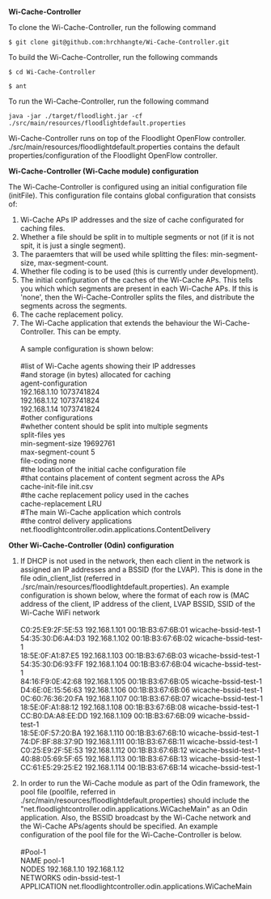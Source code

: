 **Wi-Cache-Controller**

To clone the Wi-Cache-Controller, run the following command <br />

```
$ git clone git@github.com:hrchhangte/Wi-Cache-Controller.git
```
To build the Wi-Cache-Controller, run the following commands <br />

```
$ cd Wi-Cache-Controller
```
```
$ ant
```

To run the Wi-Cache-Controller, run the following command <br />
```
java -jar ./target/floodlight.jar -cf ./src/main/resources/floodlightdefault.properties
```

Wi-Cache-Controller runs on top of the Floodlight OpenFlow controller.
./src/main/resources/floodlightdefault.properties contains the default properties/configuration of the Floodlight OpenFlow controller.

**Wi-Cache-Controller (Wi-Cache module) configuration**

The Wi-Cache-Controller is configured using an initial configuration file (initFile). This configuration file contains global configuration that consists of: <br />
1. Wi-Cache APs IP addresses and the size of cache configurated for caching files. <br />
2. Whether a file should be split in to multiple segments or not (if it is not spit, it is just a single segment). <br />
3. The paraemters that will be used while splitting the files: min-segment-size, max-segment-count. <br />
4. Whether file coding is to be used (this is currently under development). <br />
5. The initial configuration of the caches of the Wi-Cache APs. This tells you which which segments are present in each Wi-Cache APs. If this is 'none', then the Wi-Cache-Controller splits the files, and distribute the segments across the segments. <br />
6. The cache replacement policy. <br />
7. The Wi-Cache application that extends the behaviour the Wi-Cache-Controller. This can be empty. <br /> <br />
A sample configuration is shown below: <br /> <br />
#list of Wi-Cache agents showing their IP addresses <br />
#and storage (in bytes) allocated for caching <br />
agent-configuration <br />
192.168.1.10	1073741824 <br />
192.168.1.12	1073741824 <br />
192.168.1.14	1073741824 <br />
#other configurations <br />
#whether content should be split into multiple segments <br />
split-files	    yes <br /> 
min-segment-size	19692761 <br />
max-segment-count	5 <br />
file-coding		    none <br />
#the location of the initial cache configuration file <br />
#that contains placement of content segment across the APs <br />
cache-init-file     init.csv <br />
#the cache replacement policy used in the caches <br />
cache-replacement   LRU <br />
#The main Wi-Cache application which controls  <br />
#the control delivery applications <br />
net.floodlightcontroller.odin.applications.ContentDelivery <br />

**Other Wi-Cache-Controller (Odin) configuration**

1. If DHCP is not used in the network, then each client in the network is assigned an IP addresses and a BSSID (for the LVAP). This is done in the file odin_client_list (referred in ./src/main/resources/floodlightdefault.properties). An example configuration is shown below, where the format of each row is (MAC address of the client, IP address of the client, LVAP BSSID, SSID of the Wi-Cache WiFi network <br /> <br />
C0:25:E9:2F:5E:53 192.168.1.101 00:1B:B3:67:6B:01 wicache-bssid-test-1 <br />
54:35:30:D6:A4:D3 192.168.1.102 00:1B:B3:67:6B:02 wicache-bssid-test-1 <br />
18:5E:0F:A1:87:E5 192.168.1.103 00:1B:B3:67:6B:03 wicache-bssid-test-1 <br />
54:35:30:D6:93:FF 192.168.1.104 00:1B:B3:67:6B:04 wicache-bssid-test-1 <br />
84:16:F9:0E:42:68 192.168.1.105 00:1B:B3:67:6B:05 wicache-bssid-test-1 <br />
D4:6E:0E:15:56:63 192.168.1.106 00:1B:B3:67:6B:06 wicache-bssid-test-1 <br />
0C:60:76:36:20:FA 192.168.1.107 00:1B:B3:67:6B:07 wicache-bssid-test-1 <br />
18:5E:0F:A1:88:12 192.168.1.108 00:1B:B3:67:6B:08 wicache-bssid-test-1 <br />
CC:B0:DA:A8:EE:DD 192.168.1.109 00:1B:B3:67:6B:09 wicache-bssid-test-1 <br />
18:5E:0F:57:20:BA 192.168.1.110 00:1B:B3:67:6B:10 wicache-bssid-test-1 <br />
74:DF:BF:88:37:9D 192.168.1.111 00:1B:B3:67:6B:11 wicache-bssid-test-1 <br />
C0:25:E9:2F:5E:53 192.168.1.112 00:1B:B3:67:6B:12 wicache-bssid-test-1 <br />
40:88:05:69:5F:65 192.168.1.113 00:1B:B3:67:6B:13 wicache-bssid-test-1 <br />
CC:61:E5:29:25:E2 192.168.1.114 00:1B:B3:67:6B:14 wicache-bssid-test-1 <br />

2. In order to run the Wi-Cache module as part of the Odin framework, the pool file (poolfile, referred in ./src/main/resources/floodlightdefault.properties) should include the "net.floodlightcontroller.odin.applications.WiCacheMain" as an Odin application. Also, the BSSID broadcast by the Wi-Cache network and the Wi-Cache APs/agents should be specified. An example configuration of the pool file for the Wi-Cache-Controller is below. <br /> <br />
#Pool-1 <br />
NAME pool-1 <br />
NODES 192.168.1.10 192.168.1.12 <br />
NETWORKS odin-bssid-test-1 <br />
APPLICATION net.floodlightcontroller.odin.applications.WiCacheMain 
